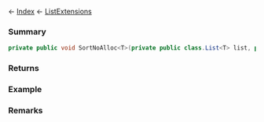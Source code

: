 ← [Index](Api-Index) ← [ListExtensions](System.Collections.Generic.ListExtensions)

### Summary

```csharp
private public void SortNoAlloc<T>(private public class.List<T> list, private public sealed class.Comparison<T> comparator)
```

### Returns

### Example

### Remarks

